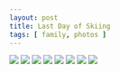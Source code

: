 ```yaml
---
layout: post
title: Last Day of Skiing
tags: [ family, photos ]
---
```


<script src="https://ajax.googleapis.com/ajax/libs/jquery/1.11.1/jquery.min.js" ></script>
<link href="https://cdnjs.cloudflare.com/ajax/libs/fotorama/4.6.4/fotorama.min.css" rel="stylesheet">
<script src="https://cdnjs.cloudflare.com/ajax/libs/fotorama/4.6.4/fotorama.min.js" ></script>

<div class="fotorama"  data-allowfullscreen="true" data-width="100%"  data-ratio="800/600">
    <!--https://photos.app.goo.gl/bQpmNDWg1ikN7sibA-->
    <img src="https://images.northbriton.net/AP1GczPup3BjVV28cOpmgIQddQ6rbYAksCVYJJC5f7idSSfOb4NjdLWtUAJqLiILZT8ScbnA7k9tIvPK-rd6eFPE3AuIFkpst1Op2h7JAaiYsgN2gHQPCKqK">
    <img src="https://images.northbriton.net/AP1GczNXM49YrDVd8g8d1CRLvl0SUG3MgI8TOSRxynIsId0SE5_Zv3vAMK7EmR2jQeFc9CkoJO6ptSyd4EX-3ydkS4EmS4kLgAwxfVmIKt3Qhluv8Spif2vm">
    <img src="https://images.northbriton.net/AP1GczPjWhWFH96Bdic2UXOA73oWSJ8BVU8grnFClCuXsRYnFtE-Ac8Va64ZrF9G21od3fyXlg4_kuso121uwsODH34lCyL7u9u5_ztZAO8NjKQ-VudL-CvH">
    <img src="https://images.northbriton.net/AP1GczOwSwQeebVLOINkWpGC7LwsO7WtzTIEc0PoBoWj7Fg4KbTJ6GtvlN00TTZfw_tVXPt_9I10USM3JMkQTRWTTB0caRvv1xqB0f4Lncl2gMPXmQ4MaA3N">
    <img src="https://images.northbriton.net/AP1GczNJd5rTXm7InGpP6VDGIlGbHZfmVcTQQ9aXhez8hjzedEApqJvaVPzI5bNT9XgHvTmCwBUpLclKCEolq8BLK7fNW0XbI3c33Owj2CIRECjiOT-bbWL0">
    <img src="https://images.northbriton.net/AP1GczN98N9EDPlm5TTMqw0EPvaUibTIUPhnX82vXpaCf3FLFfpoGmcq3k1uE1_w3NunXPm5c2Uo_5Nf7XAJBHEIHg0zSY6NnxtMl91IlULAkvcBZxTUDnxb">
    <img src="https://images.northbriton.net/AP1GczMmyVV8KEL5elUU6YYwAv_LUbp5NvewX7mFlq4Y4zx90Wki5-OZfOlVXm0wzj9pyS8dSJXIQtdQqdmjuU-oBCvSDD79a5jAW38XITBX76t0YGQjEpB0">
    <img src="https://images.northbriton.net/AP1GczOR8XQH5PMHwW6bsJHieQywwbuHBB32a7u2LK2oAieF9VDwFvazZ6zAIhtUQsp0lQ0G8GdAtmUJBaeuSm_wqmiXcBj15jXITxMsBtQs8BG9xSwTk47a">
</div>
